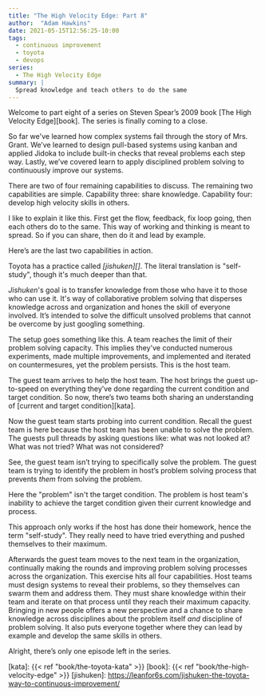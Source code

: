 ```yaml
---
title: "The High Velocity Edge: Part 8"
author:  "Adam Hawkins"
date: 2021-05-15T12:56:25-10:00
tags:
  - continuous improvement
  - toyota
  - devops
series:
  - The High Velocity Edge
summary: |
  Spread knowledge and teach others to do the same
--- 
```


Welcome to part eight of a series on Steven Spear’s 2009 book [The
High Velocity Edge][book]. The series is finally coming to a close.

So far we've learned how complex systems fail through the story of
Mrs. Grant. We’ve learned to design pull-based systems using kanban
and applied Jidoka to include built-in checks that reveal problems
each step way. Lastly, we’ve covered learn to apply disciplined
problem solving to continuously improve our systems. 

There are two of four remaining capabilities to discuss. The remaining
two capabilities are simple. Capability three: share knowledge.
Capability four: develop high velocity skills in others.

I like to explain it like this. First get the flow, feedback, fix loop
going, then each others do to the same. This way of working and
thinking is meant to spread. So if you can share, then do it and lead
by example.

Here’s are the last two capabilities in action.

Toyota has a practice called _[jishuken][]_. The literal translation is
"self-study", though it's much deeper than that. 

_Jishuken_'s goal is to transfer knowledge from those who have it to
those who can use it. It's way of collaborative problem solving that
disperses knowledge across and organization and hones the skill of
everyone involved. It’s intended to solve the difficult unsolved
problems that cannot be overcome by just googling something.

The setup goes something like this. A team reaches the limit of their
problem solving capacity. This implies they've conducted numerous
experiments, made multiple improvements, and implemented and iterated
on countermesures, yet the problem persists. This is the host team.

The guest team arrives to help the host team. The host brings the
guest up-to-speed on everything they’ve done regarding the current
condition and target condition. So now, there’s two teams both sharing
an understanding of [current and target condition][kata].

Now the guest team starts probing into current condition. Recall the
guest team is here because the host team has been unable to solve the
problem. The guests pull threads by asking questions like: what was
not looked at? What was not tried? What was not considered?

See, the guest team isn’t trying to specifically solve the problem.
The guest team is trying to identify the problem in host’s problem
solving process that prevents _them_ from solving the problem. 

Here the "problem" isn't the target condition. The problem is host
team's inability to achieve the target condition given their current
knowledge and process.

This approach only works if the host has done their homework, hence
the term "self-study". They really need to have tried everything and
pushed themselves to their maximum.

Afterwards the guest team moves to the next team in the organization,
continually making the rounds and improving problem solving processes
across the organization.  This exercise hits all four capabilities.
Host teams must design systems to reveal their problems, so they
themselves can swarm them and address them. They must share knowledge
within their team and iterate on that process until they reach their
maximum capacity. Bringing in new people offers a new perspective and
a chance to share knowledge across disciplines about the problem
itself _and_ discipline of problem solving. It also puts everyone
together where they can lead by example and develop the same skills in
others.

Alright, there’s only one episode left in the series. 

[kata]: {{< ref "book/the-toyota-kata" >}}
[book]: {{< ref "book/the-high-velocity-edge" >}}
[jishuken]: https://leanfor6s.com/jishuken-the-toyota-way-to-continuous-improvement/
